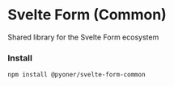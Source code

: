# Svelte Form (Common)
Shared library for the Svelte Form ecosystem

### Install

```bash
npm install @pyoner/svelte-form-common
```
